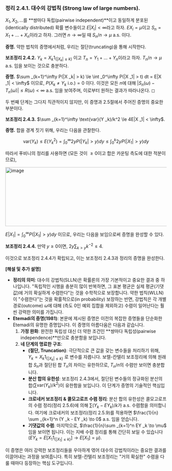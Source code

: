 ### **정리 2.4.1. 대수의 강법칙 (Strong law of large numbers).**

$X _1, X _2, \dots$를 **쌍마다 독립(pairwise independent)**이고 동일하게 분포된(identically distributed) 확률 변수들이고 $E|X _i| < \infty$라고 하자. $EX _i = \mu$이고 $S _n = X _1 + \dots + X _n$이라고 하자. 그러면 $n \to \infty$일 때 $S _n/n \to \mu$ a.s. 이다.

**증명.** 약한 법칙의 증명에서처럼, 우리는 절단(truncating)을 통해 시작한다.

**보조정리 2.4.2.** $Y _k = X _k 1 _{\{|X _k| \le k\}}$ 이고 $T _n = Y _1 + \dots + Y _n$이라고 하자. $T _n/n \to \mu$ a.s. 임을 보이는 것으로 충분하다.

**증명.** $\sum _{k=1}^\infty P(|X _k| > k) \le \int _0^\infty P(|X _1| > t) dt = E|X _1| < \infty$ 이므로, $P(X _k \neq Y _k \text{ i.o.}) = 0$ 이다. 이것은 모든 $n$에 대해 $|S _n(\omega) - T _n(\omega)| \le R(\omega) < \infty$ a.s. 임을 보여주며, 이로부터 원하는 결과가 따라나온다. ◻

두 번째 단계는 그다지 직관적이지 않지만, 이 증명과 2.5절에서 주어진 증명의 중요한 부분이다.

**보조정리 2.4.3.** $\sum _{k=1}^\infty \text{var}(Y _k)/k^2 \le 4E|X _1| < \infty$.

**증명.** 합을 경계 짓기 위해, 우리는 다음을 관찰한다.

$$ \text{var}(Y _k) \le E(Y _k^2) = \int _0^\infty 2y P(|Y _k|>y) dy \le \int _0^k 2y P(|X _1|>y) dy $$

따라서 푸비니의 정리를 사용하면 (모든 것이 $\ge 0$이고 합은 카운팅 측도에 대한 적분이므로),

<img width="629" height="184" alt="image" src="https://github.com/user-attachments/assets/7c5f777f-aa5a-4af0-b652-00a1b90cbbf9" />


$E|X _1| = \int _0^\infty P(|X _1|>y) dy$ 이므로, 우리는 다음을 보임으로써 증명을 완성할 수 있다.

**보조정리 2.4.4.** 만약 $y \ge 0$이면, $2y \sum _{k>y} k^{-2} \le 4$.

이것으로 보조정리 2.4.4가 확립되고, 이는 보조정리 2.4.3과 정리의 증명을 완성한다.

**[해설 및 추가 설명]**

*   **정리의 의미**: 대수의 강법칙(SLLN)은 확률론의 가장 기본적이고 중요한 결과 중 하나입니다. "독립적인 시행을 충분히 많이 반복하면, 그 표본 평균은 실제 평균(기댓값)에 거의 확실하게 수렴한다"는 것을 수학적으로 보장합니다. 약한 법칙(WLLN)이 "수렴한다"는 것을 확률적으로(in probability) 보장하는 반면, 강법칙은 각 개별 경로(outcome) $\omega$에 대해 (측도 0인 예외 집합을 제외하고) 수렴이 일어난다는 훨씬 강력한 의미를 가집니다.
*   **Etemadi의 증명(1981)**: 본문에 제시된 증명은 이전의 복잡한 증명들을 단순화한 Etemadi의 유명한 증명입니다. 이 증명의 아름다움은 다음과 같습니다.
    1.  **가정 완화**: 완전한 독립성 대신 더 약한 조건인 **쌍마다 독립성(pairwise independence)**만으로 충분함을 보입니다.
    2.  **네 단계의 명료한 구조**:
        *   **(절단, Truncation)**: 극단적으로 큰 값을 갖는 변수들을 처리하기 위해, $Y _k = X _k 1 _{\{|X _k| \le k\}}$ 로 변수를 자릅니다. 보렐-칸텔리 보조정리에 의해 원래 합 $S _n$과 절단된 합 $T _n$의 차이는 유한하므로, $T _n/n$의 수렴만 보이면 충분합니다.
        *   **분산 합의 유한성**: 보조정리 2.4.3에서, 절단된 변수들의 정규화된 분산의 합($\sum \text{var}(Y _k)/k^2$)이 유한함을 보입니다. 이 단계가 증명의 기술적인 핵심입니다.
        *   **크로네커 보조정리 & 콜모고로프 수렴 정리**: 분산 합의 유한성은 콜모고로프의 수렴 정리(정리 2.5.6)에 의해 $\sum (Y _k - EY _k)/k$가 a.s. 수렴함을 의미합니다. 여기에 크로네커의 보조정리(정리 2.5.9)를 적용하면 $\frac{1}{n} \sum _{k=1}^n (Y _k - EY _k) \to 0$ a.s. 임을 얻습니다.
        *   **기댓값의 수렴**: 마지막으로, $\frac{1}{n}\sum _{k=1}^n EY _k \to \mu$ 임을 보이면 됩니다. 이는 지배 수렴 정리를 통해 간단히 보일 수 있습니다 ($EY _k = E[X _1 1 _{\{|X _1| \le k\}}] \to E[X _1]=\mu$).

이 증명은 여러 강력한 보조정리들을 우아하게 엮어 대수의 강법칙이라는 중요한 결과를 이끌어내는 과정을 보여줍니다. 특히 보렐-칸텔리 보조정리는 "거의 확실한" 수렴을 다룰 때마다 등장하는 핵심 도구입니다.
